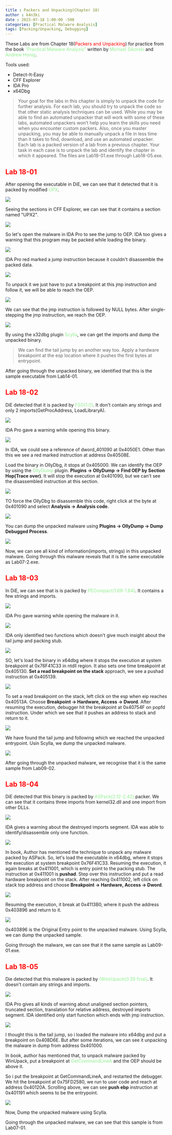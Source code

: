 ```yaml
---
title : Packers and Unpacking(Chapter 18)
author : k4n3ki
date : 2023-07-18 1:00:00 -500
categories: [Practical Malware Analysis]
tags: [Packing/Unpacking, Debugging]
---
```


These Labs are from Chapter 18(<span style="color:red">Packers and Unpacking</span>) for practice from the book <span style="color:lightgreen">“Practical Malware Analysis”</span> written by <span style="color:lightgreen">Michael Sikorski</span> and <span style="color:lightgreen">Andrew Honig</span>.


Tools used:
- Detect-It-Easy
- CFF Explorer
- IDA Pro
- x64Dbg

> Your goal for the labs in this chapter is simply to unpack the code for further analysis. For each lab, you should try to unpack the code so that other static analysis techniques can be used. While you may be able to find an automated unpacker that will work with some of these labs, automated unpackers won’t help you learn the skills you need when you encounter custom packers. Also, once you master unpacking, you may be able to manually unpack a file in less time than it takes to find, download, and use an automated unpacker.
<br/> Each lab is a packed version of a lab from a previous chapter. Your task in each case is to unpack the lab and identify the chapter in which it appeared. The files are Lab18-01.exe through Lab18-05.exe.

## <span style="color:red">Lab 18-01</span>

After opening the executable in DiE, we can see that it detected that it is packed by modified <span style="color:lightgreen">UPX</span>.

<img src="/assets/img/lab18/1die.png">

Seeing the sections in CFF Explorer, we can see that it contains a section named "UPX2".

<img src="/assets/img/lab18/1cff.png">

So let's open the malware in IDA Pro to see the jump to OEP. IDA too gives a warning that this program may be packed while loading the binary.

<img src="/assets/img/lab18/1idawarning.png">

IDA Pro red marked a jump instruction because it couldn't disassemble the packed data.

<img src="/assets/img/lab18/1idajmp.png">

To unpack it we just have to put a breakpoint at this jmp instruction and follow it, we will be able to reach the OEP.

<img src="/assets/img/lab18/1bp.png">

We can see that the jmp instruction is followed by NULL bytes. After single-stepping the jmp instruction, we reach the OEP.

<img src="/assets/img/lab18/1scylla.png">

By using the x32dbg plugin <span style="color:lightgreen">Scylla</span>, we can get the imports and dump the unpacked binary.

> We can find the tail jump by an another way too. Apply a hardware breakpoint at the esp location where it pushes the first bytes at entrypoint.

After going through the unpacked binary, we identified that this is the sample executable from Lab14-01.

## <span style="color:red">Lab 18-02</span>

DiE detected that it is packed by <span style="color:lightgreen">FSG(1.0)</span>. It don't contain any strings and only 2 imports(GetProcAddress, LoadLibraryA).

<img src="/assets/img/lab18/2die.png">

IDA Pro gave a warning while opening this binary.

<img src="/assets/img/lab18/2idawarning.png">

In IDA, we could see a reference of dword_401090 at 0x4050E1. Other than this we see a red marked instruction at address 0x40508E.

Load the binary in OllyDbg, it stops at 0x405000. We can identify the OEP by using the <span style="color:lightgreen">OllyDump</span> plugin. **Plugins -> OllyDump -> Find OEP by Section Hop(Trace over)**. It will stop the execution at 0x401090, but we can't see the disassembled instruction at this section. 

<img src="/assets/img/lab18/2trace.png">

TO force the OllyDbg to disassemble this code, right click at the byte at 0x401090 and select **Analysis -> Analysis code**.

<img src="/assets/img/lab18/2code.png">

You can dump the unpacked malware using **Plugins -> OllyDump -> Dump Debugged Process**.

<img src="/assets/img/lab18/2dump.png">

Now, we can see all kind of information(imports, strings) in this unpacked malware. Going through this malware reveals that it is the same executable as Lab07-2.exe.


## <span style="color:red">Lab 18-03</span>

In DiE, we can see that is is packed by <span style="color:lightgreen">PECompact(1.68-1.84)</span>. It contains a few strings and imports.

<img src="/assets/img/lab18/3die.png">

IDA Pro gave warning while opening the malware in it.

<img src="/assets/img/lab18/3idawarning.png">

IDA only identified two functions which doesn't give much insight about the tail jump and packing stub.

<img src="/assets/img/lab18/3ida.png">

SO, let's load the binary in x64dbg where it stops the execution at system breakpoint at 0x76F41C33 in ntdll region. It also sets one time breakpoint at 0x405130. **Set a read breakpoint on the stack** approach, we see a pushad instruction at 0x405139.

<img src="/assets/img/lab18/3pushad.png">

To set a read breakpoint on the stack, left click on the esp when eip reaches 0x40513A. Choose **Breakpoint -> Hardware, Access -> Dword**. After resuming the execution, debugger hit the breakpoint at 0x40754F on popfd instruction. Under which we see that it pushes an address to stack and return to it.

<img src="/assets/img/lab18/3ret.png">

We have found the tail jump and following which we reached the unpacked entrypoint. Usin Scylla, we dump the unpacked malware. 

<img src="/assets/img/lab18/3dump.png">

After going through the unpacked malware, we recognise that it is the same sample from Lab09-02.


## <span style="color:red">Lab 18-04</span>

DiE detected that this binary is packed by <span style="color:lightgreen">ASPack(2.12-2.42)</span> packer. We can see that it contains three imports from kernel32.dll and one import from other DLLs.

<img src="/assets/img/lab18/4die.png">

IDA gives a warning about the destroyed imports segment. IDA was able to identify/disassemble only one function.

<img src="/assets/img/lab18/4ida.png">

In book, Author has mentioned the technique to unpack any malware packed by ASPack. So, let's load the executable in x64dbg, where it stops the execution at system breakpoint 0x76F41C33. Resuming the execution, it again breaks at 0x411001, which is entry point to the packing stub. The instruction at 0x411001 is **pushad**. Step over this instruction and put a read hardware breakpoint on the stack. After reaching 0x411002, left click on stack top address and choose **Breakpoint -> Hardware, Access -> Dword**.

<img src="/assets/img/lab18/4stack.png">

Resuming the execution, it break at 0x4113B0, where it push the address 0x403896 and return to it.

<img src="/assets/img/lab18/4ret.png">

0x403896 is the Original Entry point to the unpacked malware. Using Scylla, we can dump the unpacked sample.

Going through the malware, we can see that it the same sample as Lab09-01.exe.

## <span style="color:red">Lab 18-05</span>

Die detected that this malware is packed by <span style="color:lightgreen">(Win)Upack(0.39 final)</span>. It doesn't contain any strings and imports.

<img src="/assets/img/lab18/5die.png">

IDA Pro gives all kinds of warning about unaligned section pointers, truncated section, translation for relative address, destroyed imports segment. IDA identified only start function which ends with jmp instruction. 

<img src="/assets/img/lab18/5jmpida.png">

I thought this is the tail jump, so i loaded the malware into x64dbg and put a breakpoint on 0x408D6E. But after some iterations, we can see it unpacking the malware in dump from address 0x401000.

In book, author has mentioned that, to unpack malware packed by WinUpack, put a breakpoint at <span style="color:lightgreen">GetCommandLineA</span> and the OEP should be above it.

So i put the breakpoint at GetCommandLineA, and restarted the debugger. We hit the breakpoint at 0x75FD2580, we run to user code and reach at address 0x40120A. Scrolling above, we can see **push ebp** instruction at 0x401191 which seems to be the entrypoint.

<img src="/assets/img/lab18/5oep.png">

Now, Dump the unpacked malware using Scylla.

Going through the unpacked malware, we can see that this sample is from Lab07-01.
